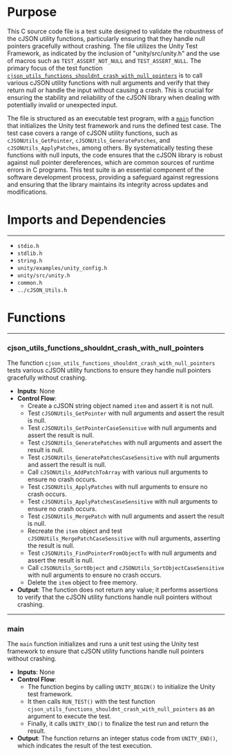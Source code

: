 # Purpose
This C source code file is a test suite designed to validate the robustness of the cJSON utility functions, particularly ensuring that they handle null pointers gracefully without crashing. The file utilizes the Unity Test Framework, as indicated by the inclusion of "unity/src/unity.h" and the use of macros such as `TEST_ASSERT_NOT_NULL` and `TEST_ASSERT_NULL`. The primary focus of the test function [`cjson_utils_functions_shouldnt_crash_with_null_pointers`](#cjson_utils_functions_shouldnt_crash_with_null_pointers) is to call various cJSON utility functions with null arguments and verify that they return null or handle the input without causing a crash. This is crucial for ensuring the stability and reliability of the cJSON library when dealing with potentially invalid or unexpected input.

The file is structured as an executable test program, with a [`main`](#main) function that initializes the Unity test framework and runs the defined test case. The test case covers a range of cJSON utility functions, such as `cJSONUtils_GetPointer`, `cJSONUtils_GeneratePatches`, and `cJSONUtils_ApplyPatches`, among others. By systematically testing these functions with null inputs, the code ensures that the cJSON library is robust against null pointer dereferences, which are common sources of runtime errors in C programs. This test suite is an essential component of the software development process, providing a safeguard against regressions and ensuring that the library maintains its integrity across updates and modifications.
# Imports and Dependencies

---
- `stdio.h`
- `stdlib.h`
- `string.h`
- `unity/examples/unity_config.h`
- `unity/src/unity.h`
- `common.h`
- `../cJSON_Utils.h`


# Functions

---
### cjson\_utils\_functions\_shouldnt\_crash\_with\_null\_pointers<!-- {{#callable:cjson_utils_functions_shouldnt_crash_with_null_pointers}} -->
The function `cjson_utils_functions_shouldnt_crash_with_null_pointers` tests various cJSON utility functions to ensure they handle null pointers gracefully without crashing.
- **Inputs**: None
- **Control Flow**:
    - Create a cJSON string object named `item` and assert it is not null.
    - Test `cJSONUtils_GetPointer` with null arguments and assert the result is null.
    - Test `cJSONUtils_GetPointerCaseSensitive` with null arguments and assert the result is null.
    - Test `cJSONUtils_GeneratePatches` with null arguments and assert the result is null.
    - Test `cJSONUtils_GeneratePatchesCaseSensitive` with null arguments and assert the result is null.
    - Call `cJSONUtils_AddPatchToArray` with various null arguments to ensure no crash occurs.
    - Test `cJSONUtils_ApplyPatches` with null arguments to ensure no crash occurs.
    - Test `cJSONUtils_ApplyPatchesCaseSensitive` with null arguments to ensure no crash occurs.
    - Test `cJSONUtils_MergePatch` with null arguments and assert the result is null.
    - Recreate the `item` object and test `cJSONUtils_MergePatchCaseSensitive` with null arguments, asserting the result is null.
    - Test `cJSONUtils_FindPointerFromObjectTo` with null arguments and assert the result is null.
    - Call `cJSONUtils_SortObject` and `cJSONUtils_SortObjectCaseSensitive` with null arguments to ensure no crash occurs.
    - Delete the `item` object to free memory.
- **Output**: The function does not return any value; it performs assertions to verify that the cJSON utility functions handle null pointers without crashing.


---
### main<!-- {{#callable:main}} -->
The `main` function initializes and runs a unit test using the Unity test framework to ensure that cJSON utility functions handle null pointers without crashing.
- **Inputs**: None
- **Control Flow**:
    - The function begins by calling `UNITY_BEGIN()` to initialize the Unity test framework.
    - It then calls `RUN_TEST()` with the test function `cjson_utils_functions_shouldnt_crash_with_null_pointers` as an argument to execute the test.
    - Finally, it calls `UNITY_END()` to finalize the test run and return the result.
- **Output**: The function returns an integer status code from `UNITY_END()`, which indicates the result of the test execution.


